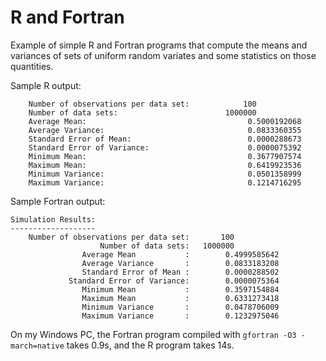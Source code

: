 # R and Fortran
Example of simple R and Fortran programs that compute the means and variances of sets of uniform random variates and
some statistics on those quantities.

Sample R output:

```
    Number of observations per data set:            100
    Number of data sets:                        1000000
    Average Mean:                                    0.5000192068
    Average Variance:                                0.0833360355
    Standard Error of Mean:                          0.0000288673
    Standard Error of Variance:                      0.0000075392
    Minimum Mean:                                    0.3677907574
    Maximum Mean:                                    0.6419923536
    Minimum Variance:                                0.0501358999
    Maximum Variance:                                0.1214716295
```

Sample Fortran output:

```
Simulation Results:
-------------------
    Number of observations per data set:       100
                    Number of data sets:   1000000
                Average Mean           :        0.4999585642
                Average Variance       :        0.0833183208
                Standard Error of Mean :        0.0000288502
             Standard Error of Variance:        0.0000075364
                Minimum Mean           :        0.3597154884
                Maximum Mean           :        0.6331273418
                Minimum Variance       :        0.0478706009
                Maximum Variance       :        0.1232975046
```
On my Windows PC, the Fortran program compiled with `gfortran -O3 -march=native` takes 0.9s, and the R program takes 14s.

